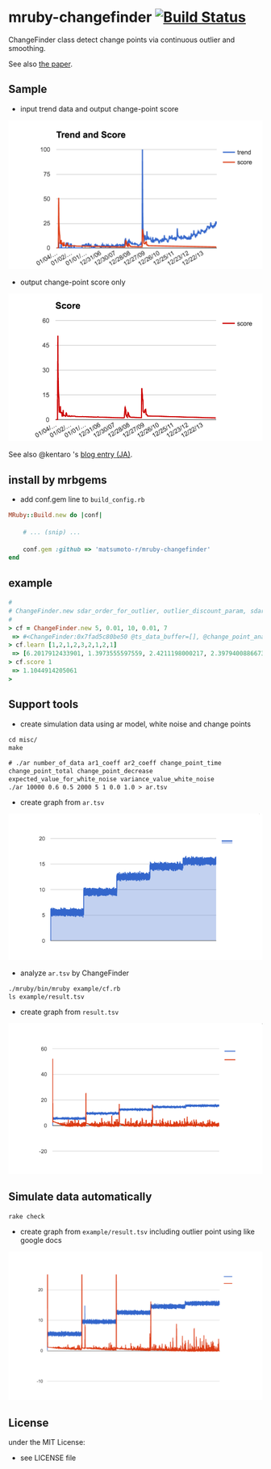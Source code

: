 # mruby-changefinder   [![Build Status](https://travis-ci.org/matsumotory/mruby-changefinder.png?branch=master)](https://travis-ci.org/matsumotory/mruby-changefinder)

ChangeFinder class detect change points via continuous outlier and smoothing.

See also [the paper](http://dl.acm.org/citation.cfm?id=775148).

## Sample

- input trend data and output change-point score

![](images/trend_and_score.png)

- output change-point score only

![](images/score.png)

See also @kentaro 's [blog entry (JA)](http://blog.kentarok.org/entry/2016/03/21/015037).

## install by mrbgems
- add conf.gem line to `build_config.rb`

```ruby
MRuby::Build.new do |conf|

    # ... (snip) ...

    conf.gem :github => 'matsumoto-r/mruby-changefinder'
end
```
## example
```ruby
#
# ChangeFinder.new sdar_order_for_outlier, outlier_discount_param, sdar_order_for_change_point, change_point_discount_param, smooth_term
#
> cf = ChangeFinder.new 5, 0.01, 10, 0.01, 7
 => #<ChangeFinder:0x7fad5c80be50 @ts_data_buffer=[], @change_point_analyze=#<ChangeFinder::SDAR:0x7fad5c80bb80>, @smooth_term=5, @outlier_analyze=#<ChangeFinder::SDAR:0x7fad5c80be20>>
> cf.learn [1,2,1,2,3,2,1,2,1]
 => [6.2017912433901, 1.3973555597559, 2.4211198000217, 2.3979400886673, 1.7835503570548, 1.4166612339939, 1.4837836144657, 1.2835583707215, 1.1556254255408]
> cf.score 1
 => 1.1044914205061
>
```

## Support tools
- create simulation data using ar model, white noise and change points

```
cd misc/
make
```

```
# ./ar number_of_data ar1_coeff ar2_coeff change_point_time change_point_total change_point_decrease expected_value_for_white_noise variance_value_white_noise
./ar 10000 0.6 0.5 2000 5 1 0.0 1.0 > ar.tsv
```

- create graph from `ar.tsv`

![](images/simulation.png)

- analyze `ar.tsv` by ChangeFinder

```
./mruby/bin/mruby example/cf.rb
ls example/result.tsv
```

- create graph from `result.tsv`

![](images/cf_simulation.png)

## Simulate data automatically

```
rake check
```

- create graph from `example/result.tsv` including outlier point using like google docs

![](images/simulate_check.png)

## License
under the MIT License:
- see LICENSE file
